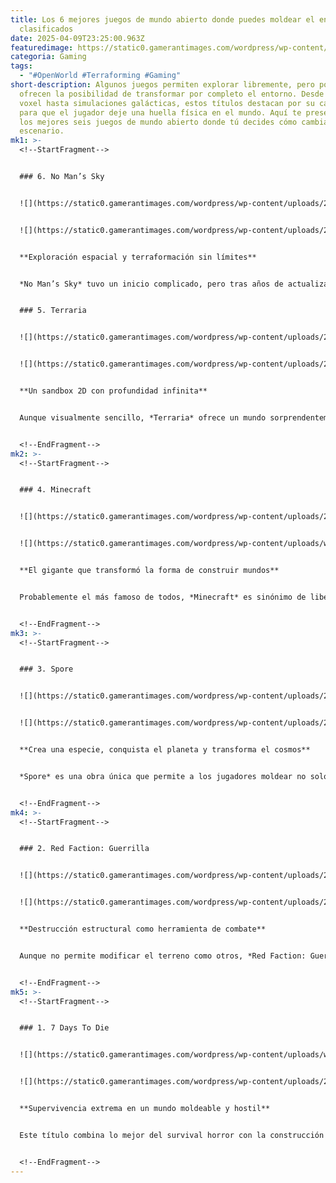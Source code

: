 ```yaml
---
title: Los 6 mejores juegos de mundo abierto donde puedes moldear el entorno,
  clasificados
date: 2025-04-09T23:25:00.963Z
featuredimage: https://static0.gamerantimages.com/wordpress/wp-content/uploads/2025/04/best-open-world-games-that-let-you-shape-the-environment-ranked.jpg?q=70&fit=crop&w=1140&h=&dpr=1
categoria: Gaming
tags:
  - "#OpenWorld #Terraforming #Gaming"
short-description: Algunos juegos permiten explorar libremente, pero pocos
  ofrecen la posibilidad de transformar por completo el entorno. Desde mundos
  voxel hasta simulaciones galácticas, estos títulos destacan por su capacidad
  para que el jugador deje una huella física en el mundo. Aquí te presentamos
  los mejores seis juegos de mundo abierto donde tú decides cómo cambia el
  escenario.
mk1: >-
  <!--StartFragment-->


  ### 6. No Man’s Sky


  ![](https://static0.gamerantimages.com/wordpress/wp-content/uploads/2025/03/fighting-ancient-guardians-in-no-man-s-sky.jpg?q=49&fit=crop&w=750&h=422&dpr=2)


  ![](https://static0.gamerantimages.com/wordpress/wp-content/uploads/2025/03/fishing-in-no-man-s-sky.jpg?q=49&fit=crop&w=750&h=422&dpr=2)


  **Exploración espacial y terraformación sin límites**


  *No Man’s Sky* tuvo un inicio complicado, pero tras años de actualizaciones se ha convertido en el referente de exploración galáctica. Su universo procedimental no solo es vasto, sino completamente moldeable. Gracias a su sistema de multi-herramientas, puedes excavar, terraformar, construir y recolectar recursos en planetas únicos. Es un verdadero simulador de descubrimiento espacial donde cada jugador deja una marca personal en los mundos que pisa.


  ### 5. Terraria


  ![](https://static0.gamerantimages.com/wordpress/wp-content/uploads/2025/02/mixcollage-26-feb-2025-12-07-pm-3127.jpg?q=49&fit=crop&w=750&h=422&dpr=2)


  ![](https://static0.gamerantimages.com/wordpress/wp-content/uploads/2025/02/terraria-inn-with-various-npcs.jpg?q=49&fit=crop&w=750&h=422&dpr=2)


  **Un sandbox 2D con profundidad infinita**


  Aunque visualmente sencillo, *Terraria* ofrece un mundo sorprendentemente amplio y lleno de posibilidades. Con entornos generados de forma aleatoria y completamente modificables, permite a los jugadores cavar, construir, y transformar su entorno. Combina exploración, combate y creatividad en un formato adictivo, donde cada partida es diferente. Es un clásico moderno que demuestra que no necesitas gráficos de última generación para tener una experiencia rica.


  <!--EndFragment-->
mk2: >-
  <!--StartFragment-->


  ### 4. Minecraft


  ![](https://static0.gamerantimages.com/wordpress/wp-content/uploads/2025/04/minecraft-the-pale-garden.jpg?q=49&fit=crop&w=750&h=422&dpr=2)


  ![](https://static0.gamerantimages.com/wordpress/wp-content/uploads/wm/2025/04/minecraft-april-fools-craftmine-update-how-to-craft.jpg?q=49&fit=crop&w=750&h=422&dpr=2)


  **El gigante que transformó la forma de construir mundos**


  Probablemente el más famoso de todos, *Minecraft* es sinónimo de libertad. Desde construir fortalezas hasta excavar túneles gigantescos, los jugadores tienen control absoluto sobre su mundo. Su estilo de bloques pixelados ha permitido crear desde simples refugios hasta ciudades enteras. Con una comunidad activa y servidores personalizados, es un universo en constante evolución donde la imaginación no tiene límites.


  <!--EndFragment-->
mk3: >-
  <!--StartFragment-->


  ### 3. Spore


  ![](https://static0.gamerantimages.com/wordpress/wp-content/uploads/2024/11/spore-tribal-stage-1-cropped.jpg?q=49&fit=crop&w=750&h=422&dpr=2)


  ![](https://static0.gamerantimages.com/wordpress/wp-content/uploads/2024/11/mixcollage-17-nov-2024-03-17-pm-5724.jpg?q=49&fit=crop&w=750&h=422&dpr=2)


  **Crea una especie, conquista el planeta y transforma el cosmos**


  *Spore* es una obra única que permite a los jugadores moldear no solo su entorno, sino también la evolución de una civilización entera. Desde una célula solitaria hasta una civilización intergaláctica, el jugador decide cómo se adapta y transforma su especie, sus hábitats y eventualmente, otros planetas. Su mezcla de biología, estrategia y terraformación lo convierte en una experiencia educativa y profundamente creativa.


  <!--EndFragment-->
mk4: >-
  <!--StartFragment-->


  ### 2. Red Faction: Guerrilla


  ![](https://static0.gamerantimages.com/wordpress/wp-content/uploads/2025/01/red-faction-guerrilla-big-explosion.jpg?q=49&fit=crop&w=750&h=422&dpr=2)


  ![](https://static0.gamerantimages.com/wordpress/wp-content/uploads/2022/01/Red-Faction-Guerrilla-Re-MARS-tered.jpg?q=49&fit=crop&w=750&h=422&dpr=2)


  **Destrucción estructural como herramienta de combate**


  Aunque no permite modificar el terreno como otros, *Red Faction: Guerrilla* destaca por su sistema de destrucción ambiental. Casi todos los edificios y estructuras del juego pueden derribarse con explosivos, vehículos o armas pesadas. Esta mecánica cambió la forma en que los jugadores interactúan con el espacio de combate, creando nuevas rutas, emboscadas y tácticas únicas. Es un sandbox de destrucción con un enfoque táctico.


  <!--EndFragment-->
mk5: >-
  <!--StartFragment-->


  ### 1. 7 Days To Die


  ![](https://static0.gamerantimages.com/wordpress/wp-content/uploads/wm/2025/03/7-days-to-die-biome-progression-elemental-survival.jpg?q=49&fit=crop&w=750&h=422&dpr=2)


  ![](https://static0.gamerantimages.com/wordpress/wp-content/uploads/2025/02/7-days-to-die-mansion.jpg?q=49&fit=crop&w=750&h=422&dpr=2)


  **Supervivencia extrema en un mundo moldeable y hostil**


  Este título combina lo mejor del survival horror con la construcción libre. En *7 Days To Die*, cada edificio puede reforzarse, cada terreno puede excavarse y cualquier rincón puede convertirse en tu refugio… o tu tumba. Las hordas zombis atacan cada siete días y destruyen todo a su paso, obligando a los jugadores a construir trampas, murallas y búnkeres cada vez más ingeniosos. Es el juego ideal para los amantes del apocalipsis que quieren personalizar hasta el último ladrillo.


  <!--EndFragment-->
---
```

